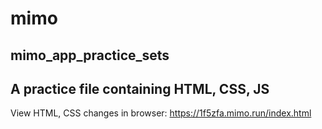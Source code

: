 # mimo
mimo_app_practice_sets
--
A practice file containing HTML, CSS, JS
---
View HTML, CSS changes in browser: https://1f5zfa.mimo.run/index.html

